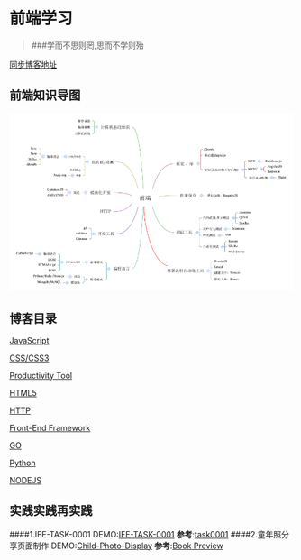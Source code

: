 前端学习
=================
>###学而不思则罔,思而不学则殆

[同步博客地址](http://segmentfault.com/u/murphywuwu)

前端知识导图
-----------------
![](img/前端.png)

博客目录
-----------------
[JavaScript](https://github.com/murphywuwu/Blog/JS)

[CSS/CSS3](https://github.com/murphywuwu/Blog/CSS)

[Productivity Tool]( https://github.com/murphywuwu/Blog/tree/master/Productivity%20Tool)

[HTML5](https://github.com/murphywuwu/Blog/HTML5)

[HTTP](https://github.com/murphywuwu/Blog/HTTP)

[Front-End Framework](https://github.com/murphywuwu/Blog/tree/master/Front-End%20Framework)

[GO](https://github.com/murphywuwu/Blog/GO)

[Python](https://github.com/murphywuwu/Blog/Python)

[NODEJS](https://github.com/murphywuwu/Blog/NODEJS)

实践实践再实践
------------------
####1.IFE-TASK-0001
DEMO:[IFE-TASK-0001]()
**参考**:[task0001](https://github.com/baidu-ife/ife/tree/master/2015_spring/task/task0001)
####2.童年照分享页面制作
DEMO:[Child-Photo-Display]()
**参考**:[Book Preview](https://github.com/codrops/BookPreview)

